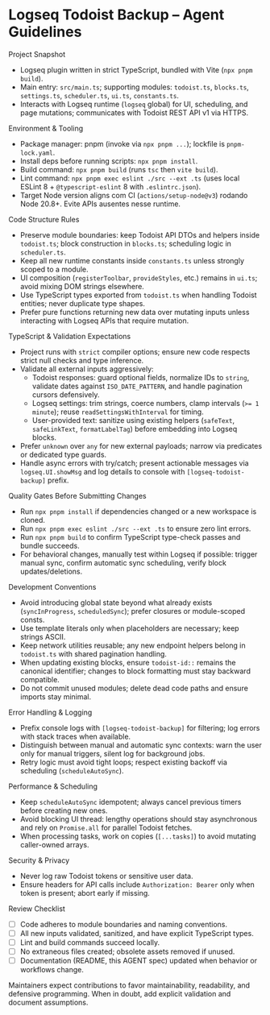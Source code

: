 Logseq Todoist Backup – Agent Guidelines
=======================================

Project Snapshot

- Logseq plugin written in strict TypeScript, bundled with Vite (`npx pnpm build`).
- Main entry: `src/main.ts`; supporting modules: `todoist.ts`, `blocks.ts`, `settings.ts`, `scheduler.ts`, `ui.ts`, `constants.ts`.
- Interacts with Logseq runtime (`logseq` global) for UI, scheduling, and page mutations; communicates with Todoist REST API v1 via HTTPS.

Environment & Tooling

- Package manager: pnpm (invoke via `npx pnpm ...`); lockfile is `pnpm-lock.yaml`.
- Install deps before running scripts: `npx pnpm install`.
- Build command: `npx pnpm build` (runs `tsc` then `vite build`).
- Lint command: `npx pnpm exec eslint ./src --ext .ts` (uses local ESLint 8 + `@typescript-eslint` 8 with `.eslintrc.json`).
- Target Node version aligns com CI (`actions/setup-node@v3`) rodando Node 20.8+. Evite APIs ausentes nesse runtime.

Code Structure Rules

- Preserve module boundaries: keep Todoist API DTOs and helpers inside `todoist.ts`; block construction in `blocks.ts`; scheduling logic in `scheduler.ts`.
- Keep all new runtime constants inside `constants.ts` unless strongly scoped to a module.
- UI composition (`registerToolbar`, `provideStyles`, etc.) remains in `ui.ts`; avoid mixing DOM strings elsewhere.
- Use TypeScript types exported from `todoist.ts` when handling Todoist entities; never duplicate type shapes.
- Prefer pure functions returning new data over mutating inputs unless interacting with Logseq APIs that require mutation.

TypeScript & Validation Expectations

- Project runs with `strict` compiler options; ensure new code respects strict null checks and type inference.
- Validate all external inputs aggressively:
  - Todoist responses: guard optional fields, normalize IDs to `string`, validate dates against `ISO_DATE_PATTERN`, and handle pagination cursors defensively.
  - Logseq settings: trim strings, coerce numbers, clamp intervals (`>= 1 minute`); reuse `readSettingsWithInterval` for timing.
  - User-provided text: sanitize using existing helpers (`safeText`, `safeLinkText`, `formatLabelTag`) before embedding into Logseq blocks.
- Prefer `unknown` over `any` for new external payloads; narrow via predicates or dedicated type guards.
- Handle async errors with try/catch; present actionable messages via `logseq.UI.showMsg` and log details to console with `[logseq-todoist-backup]` prefix.

Quality Gates Before Submitting Changes

- Run `npx pnpm install` if dependencies changed or a new workspace is cloned.
- Run `npx pnpm exec eslint ./src --ext .ts` to ensure zero lint errors.
- Run `npx pnpm build` to confirm TypeScript type-check passes and bundle succeeds.
- For behavioral changes, manually test within Logseq if possible: trigger manual sync, confirm automatic sync scheduling, verify block updates/deletions.

Development Conventions

- Avoid introducing global state beyond what already exists (`syncInProgress`, `scheduledSync`); prefer closures or module-scoped consts.
- Use template literals only when placeholders are necessary; keep strings ASCII.
- Keep network utilities reusable; any new endpoint helpers belong in `todoist.ts` with shared pagination handling.
- When updating existing blocks, ensure `todoist-id::` remains the canonical identifier; changes to block formatting must stay backward compatible.
- Do not commit unused modules; delete dead code paths and ensure imports stay minimal.

Error Handling & Logging

- Prefix console logs with `[logseq-todoist-backup]` for filtering; log errors with stack traces when available.
- Distinguish between manual and automatic sync contexts: warn the user only for manual triggers, silent log for background jobs.
- Retry logic must avoid tight loops; respect existing backoff via scheduling (`scheduleAutoSync`).

Performance & Scheduling

- Keep `scheduleAutoSync` idempotent; always cancel previous timers before creating new ones.
- Avoid blocking UI thread: lengthy operations should stay asynchronous and rely on `Promise.all` for parallel Todoist fetches.
- When processing tasks, work on copies (`[...tasks]`) to avoid mutating caller-owned arrays.

Security & Privacy

- Never log raw Todoist tokens or sensitive user data.
- Ensure headers for API calls include `Authorization: Bearer` only when token is present; abort early if missing.

Review Checklist

- [ ] Code adheres to module boundaries and naming conventions.
- [ ] All new inputs validated, sanitized, and have explicit TypeScript types.
- [ ] Lint and build commands succeed locally.
- [ ] No extraneous files created; obsolete assets removed if unused.
- [ ] Documentation (README, this AGENT spec) updated when behavior or workflows change.

Maintainers expect contributions to favor maintainability, readability, and defensive programming. When in doubt, add explicit validation and document assumptions.
